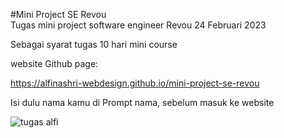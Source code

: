 #Mini Project SE Revou  
Tugas mini project software engineer Revou
24 Februari 2023

Sebagai syarat tugas 10 hari mini course

website Github page:

https://alfinashri-webdesign.github.io/mini-project-se-revou

Isi dulu nama kamu di Prompt nama, sebelum masuk ke website


![tugas alfi](https://user-images.githubusercontent.com/23645665/220980133-4a19444e-6837-4356-a533-be34013a190d.png )
